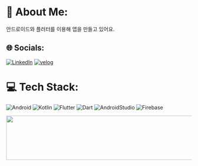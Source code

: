 # 💫 About Me:
안드로이드와 플러터를 이용해 앱을 만들고 있어요.

## 🌐 Socials:
[![LinkedIn](https://img.shields.io/badge/linkedin-%230077B5.svg?style=for-the-badge&logo=linkedin&logoColor=white)](https://www.linkedin.com/in/%EC%A2%85%EB%AF%BC-%EA%B9%80-92243a216/)
[![velog](https://img.shields.io/badge/velog-%20C997.svg?style=for-the-badge&logo=velog&logoColor=white)](https://velog.io/@godmin66/posts)

# 💻 Tech Stack:
![Android](https://img.shields.io/badge/android-%34A853.svg?style=for-the-badge&logo=android&logoColor=white)
![Kotlin](https://img.shields.io/badge/kotlin-%237F52FF.svg?style=for-the-badge&logo=kotlin&logoColor=white)
![Flutter](https://img.shields.io/badge/Flutter-%2302569B.svg?style=for-the-badge&logo=Flutter&logoColor=white)
![Dart](https://img.shields.io/badge/dart-%230175C2.svg?style=for-the-badge&logo=dart&logoColor=white)
![AndroidStudio](https://img.shields.io/badge/AndroidStudio-%3DDC84.svg?style=for-the-badge&logo=AndroidStudio&logoColor=white)
![Firebase](https://img.shields.io/badge/firebase-a08021?style=for-the-badge&logo=firebase&logoColor=ffcd34)
<!-- 
# 📊 GitHub Stats:
![](https://github-readme-stats.vercel.app/api?username=spicypunch&theme=default&hide_border=false&include_all_commits=true&count_private=true)<br/>
![](https://github-readme-streak-stats.herokuapp.com/?user=spicypunch&theme=default&hide_border=false)<br/>
![](https://github-readme-stats.vercel.app/api/top-langs/?username=spicypunch&theme=default&hide_border=false&include_all_commits=true&count_private=true&layout=compact)
-->

<a href="https://github.com/devxb/gitanimals">
  <img src="https://render.gitanimals.org/lines/spicypunch?pet-id=1" width="1000" height="120"/>
</a>
